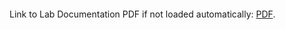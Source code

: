 <object data="https://github.com/Luna-McBride/School_Work/blob/master/Grad/CSCI-5576-High-Preformance-Scientific-Computing/Lab6/HPSC_Lab6.pdf" type="application/pdf" width="700px" height="700px">
    <embed src="https://github.com/Luna-McBride/School_Work/blob/master/Grad/CSCI-5576-High-Preformance-Scientific-Computing/Lab6/HPSC_Lab6.pdf">
        <p>Link to Lab Documentation PDF if not loaded automatically: <a href="https://github.com/Luna-McBride/School_Work/blob/master/Grad/CSCI-5576-High-Preformance-Scientific-Computing/Lab6/HPSC_Lab6.pdf"> PDF</a>.</p>
    </embed>
</object>
